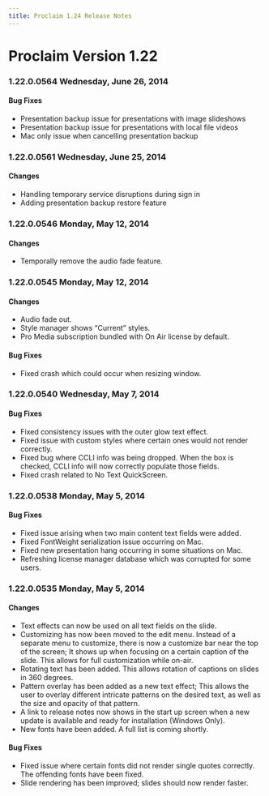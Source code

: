 ```yaml
---
title: Proclaim 1.24 Release Notes
---
```


# Proclaim Version 1.22

### 1.22.0.0564 Wednesday, June 26, 2014
#### Bug Fixes
* Presentation backup issue for presentations with image slideshows
* Presentation backup issue for presentations with local file videos
* Mac only issue when cancelling presentation backup

### 1.22.0.0561 Wednesday, June 25, 2014
#### Changes
* Handling temporary service disruptions during sign in
* Adding presentation backup restore feature

### 1.22.0.0546 Monday, May 12, 2014
#### Changes
* Temporally remove the audio fade feature.

### 1.22.0.0545 Monday, May 12, 2014
#### Changes
* Audio fade out.
* Style manager shows “Current” styles.
* Pro Media subscription bundled with On Air license by default.

#### Bug Fixes
* Fixed crash which could occur when resizing window.

### 1.22.0.0540 Wednesday, May 7, 2014
#### Bug Fixes
* Fixed consistency issues with the outer glow text effect.
* Fixed issue with custom styles where certain ones would not render correctly.
* Fixed bug where CCLI info was being dropped. When the box is checked, CCLI info will now correctly populate those fields.
* Fixed crash related to No Text QuickScreen.

### 1.22.0.0538 Monday, May 5, 2014
#### Bug Fixes
* Fixed issue arising when two main content text fields were added.
* Fixed FontWeight serialization issue occurring on Mac.
* Fixed new presentation hang occurring in some situations on Mac.
* Refreshing license manager database which was corrupted for some users.

### 1.22.0.0535 Monday, May 5, 2014
#### Changes
* Text effects can now be used on all text fields on the slide.
* Customizing has now been moved to the edit menu. Instead of a separate menu to customize, there is now a customize bar near the top of the screen; It shows up when focusing on a certain caption of the slide. This allows for full customization while on-air.
* Rotating text has been added. This allows rotation of captions on slides in 360 degrees.
* Pattern overlay has been added as a new text effect; This allows the user to overlay different intricate patterns on the desired text, as well as the size and opacity of that pattern.
* A link to release notes now shows in the start up screen when a new update is available and ready for installation (Windows Only).
* New fonts have been added. A full list is coming shortly.

#### Bug Fixes
* Fixed issue where certain fonts did not render single quotes correctly. The offending fonts have been fixed.
* Slide rendering has been improved; slides should now render faster.
